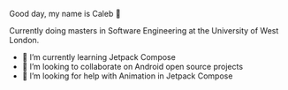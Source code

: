 Good day, my name is Caleb 👋



Currently doing masters in Software Engineering
at the University of West London.


- 🌱 I’m currently learning Jetpack Compose
- 👯 I’m looking to collaborate on Android open source projects
- 🤔 I’m looking for help with Animation in Jetpack Compose
